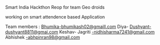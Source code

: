 Smart India Hackthon Reop for team Geo droids

working on smart attendence based Application

Team members :
Bhumika-bhumikash02@gmaill.com
Diya-
Dushyant-dushyant8811@gmai.com
Keshav-
Jagriti -nidhisharma7241@gmail.com
Abhishek -abhpinran98@gmail.com
